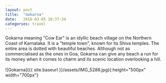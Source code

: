 ```yaml
---
layout: post
title:  "Gokarna"
date:   2016-03-05 10:37:34
categories: travel
---
```

Gokarna meaning "Cow Ear" is an idyllic beach village on the Northern Coast of Karnataka. It is a "temple town", known for its Shiva temples.
The entire area is dotted with beautiful beaches. Although not as commercialised as the ones in Goa, Gokarna can give any beach a run for its money when it comes to charm and its scenic location overlooking a hill.
<br><br>
![Gokarna]({{ site.baseurl }}/assets/IMG_5286.jpg){:height="500px" width="700px"}
<br>

<script>
var mymap = L.map('map').setView([14.5445643,74.3114272], 10);

L.tileLayer('https://api.tiles.mapbox.com/v4/{id}/{z}/{x}/{y}.png?access_token={accessToken}', {
    attribution: 'Map data &copy; <a href="http://openstreetmap.org">OpenStreetMap</a> contributors, <a href="http://creativecommons.org/licenses/by-sa/2.0/">CC-BY-SA</a>, Imagery © <a href="http://mapbox.com">Mapbox</a>',
    maxZoom: 18,
    id: 'mapbox.outdoors',
    accessToken: 'pk.eyJ1IjoiemFwYXRhIiwiYSI6ImNpejQ2NmZrbzA0a3MzM280Zm40MjNlamcifQ.F1fnWKHio8oHmzw59V6qgw'
}).addTo(mymap);

var marker = L.marker([14.5445643,74.3114272]).addTo(mymap);
marker.bindPopup("Gokarna");
</script>